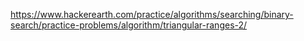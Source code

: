 https://www.hackerearth.com/practice/algorithms/searching/binary-search/practice-problems/algorithm/triangular-ranges-2/
